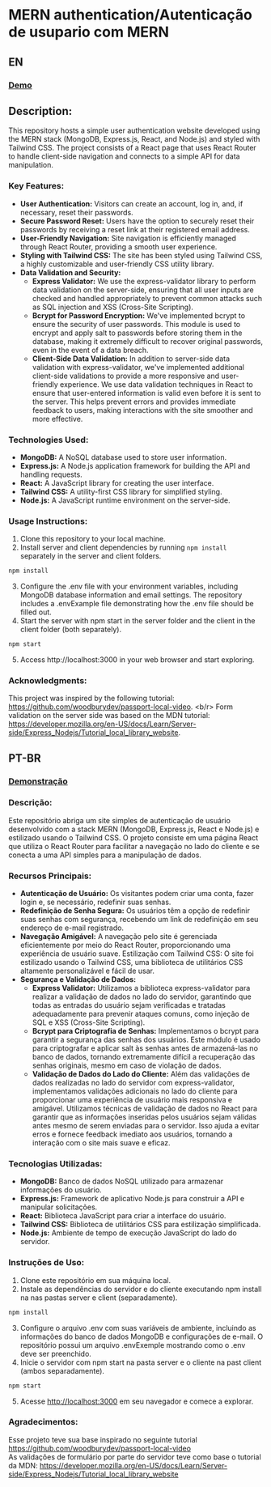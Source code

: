 # MERN authentication/Autenticação de usupario com MERN

## EN
### [Demo](https://mern-auth.igorcaldeira.dev/)
## Description:
This repository hosts a simple user authentication website developed using the MERN stack (MongoDB, Express.js, React, and Node.js) and styled with Tailwind CSS. The project consists of a React page that uses React Router to handle client-side navigation and connects to a simple API for data manipulation.

### Key Features:

* **User Authentication:** Visitors can create an account, log in, and, if necessary, reset their passwords.
* **Secure Password Reset:** Users have the option to securely reset their passwords by receiving a reset link at their registered email address.
* **User-Friendly Navigation:** Site navigation is efficiently managed through React Router, providing a smooth user experience.
* **Styling with Tailwind CSS:** The site has been styled using Tailwind CSS, a highly customizable and user-friendly CSS utility library.
* **Data Validation and Security:**
  * **Express Validator:** We use the express-validator library to perform data validation on the server-side, ensuring that all user inputs are checked and handled appropriately to prevent common attacks such as SQL injection and XSS (Cross-Site Scripting).
  * **Bcrypt for Password Encryption:** We've implemented bcrypt to ensure the security of user passwords. This module is used to encrypt and apply salt to passwords before storing them in the database, making it extremely difficult to recover original passwords, even in the event of a data breach.
  * **Client-Side Data Validation:**
    In addition to server-side data validation with express-validator, we've implemented additional client-side validations to provide a more responsive and user-friendly experience. We use data validation techniques in React to ensure that user-entered information is valid even before it is sent to the server. This helps prevent errors and provides immediate feedback to users, making interactions with the site smoother and more effective.

### Technologies Used:
* **MongoDB:** A NoSQL database used to store user information.
* **Express.js:** A Node.js application framework for building the API and handling requests.
* **React:** A JavaScript library for creating the user interface.
* **Tailwind CSS:** A utility-first CSS library for simplified styling.
* **Node.js:** A JavaScript runtime environment on the server-side.

### Usage Instructions:

1. Clone this repository to your local machine.
2. Install server and client dependencies by running `npm install` separately in the server and client folders.
```sh
npm install
```
3. Configure the .env file with your environment variables, including MongoDB database information and email settings. The repository includes a .envExample file demonstrating how the .env file should be filled out.
4. Start the server with npm start in the server folder and the client in the client folder (both separately).
```sh
npm start
```
5. Access http://localhost:3000 in your web browser and start exploring.
### Acknowledgments:
This project was inspired by the following tutorial: https://github.com/woodburydev/passport-local-video. <b/r>
Form validation on the server side was based on the MDN tutorial: https://developer.mozilla.org/en-US/docs/Learn/Server-side/Express_Nodejs/Tutorial_local_library_website.
## PT-BR
### [Demonstração](https://mern-auth.igorcaldeira.dev/)
### Descrição:
Este repositório abriga um site simples de autenticação de usuário desenvolvido com a stack MERN (MongoDB, Express.js, React e Node.js) e estilizado usando o Tailwind CSS. O projeto consiste em uma página React que utiliza o React Router para facilitar a navegação no lado do cliente e se conecta a uma API simples para a manipulação de dados.

### Recursos Principais:

* **Autenticação de Usuário:** Os visitantes podem criar uma conta, fazer login e, se necessário, redefinir suas senhas.
* **Redefinição de Senha Segura:** Os usuários têm a opção de redefinir suas senhas com segurança, recebendo um link de redefinição em seu endereço de e-mail registrado.
* **Navegação Amigável:** A navegação pelo site é gerenciada eficientemente por meio do React Router, proporcionando uma experiência de usuário suave.
Estilização com Tailwind CSS: O site foi estilizado usando o Tailwind CSS, uma biblioteca de utilitários CSS altamente personalizável e fácil de usar.
* **Segurança e Validação de Dados:**
  * **Express Validator:** Utilizamos a biblioteca express-validator para realizar a validação de dados no lado do servidor, garantindo que todas as entradas do usuário sejam verificadas e tratadas adequadamente para prevenir ataques comuns, como injeção de SQL e XSS (Cross-Site Scripting).
  * **Bcrypt para Criptografia de Senhas:** Implementamos o bcrypt para garantir a segurança das senhas dos usuários. Este módulo é usado para criptografar e aplicar salt às senhas antes de armazená-las no banco de dados, tornando extremamente difícil a recuperação das senhas originais, mesmo em caso de violação de dados.
  * **Validação de Dados do Lado do Cliente:**
Além das validações de dados realizadas no lado do servidor com express-validator, implementamos validações adicionais no lado do cliente para proporcionar uma experiência de usuário mais responsiva e amigável. Utilizamos técnicas de validação de dados no React para garantir que as informações inseridas pelos usuários sejam válidas antes mesmo de serem enviadas para o servidor. Isso ajuda a evitar erros e fornece feedback imediato aos usuários, tornando a interação com o site mais suave e eficaz.
### Tecnologias Utilizadas:
* **MongoDB:** Banco de dados NoSQL utilizado para armazenar informações do usuário.
* **Express.js:** Framework de aplicativo Node.js para construir a API e manipular solicitações.
* **React:** Biblioteca JavaScript para criar a interface do usuário.
* **Tailwind CSS:** Biblioteca de utilitários CSS para estilização simplificada.
* **Node.js:** Ambiente de tempo de execução JavaScript do lado do servidor.

### Instruções de Uso:

1. Clone este repositório em sua máquina local.
2. Instale as dependências do servidor e do cliente executando npm install na nas pastas server e client (separadamente).
```sh
npm install
```
3. Configure o arquivo .env com suas variáveis de ambiente, incluindo as informações do banco de dados MongoDB e configurações de e-mail. O repositório possui um arquivo .envExemple mostrando como o .env deve ser preenchido.
4. Inicie o servidor com npm start na pasta server e o cliente na past client (ambos separadamente).
```sh
npm start
```
5. Acesse [http://localhost:3000](http://localhost:3000) em seu navegador e comece a explorar.

### Agradecimentos:
Esse projeto teve sua base inspirado no seguinte tutorial https://github.com/woodburydev/passport-local-video </br>
As validações de formulário por parte do servidor teve como base o tutorial da MDN: https://developer.mozilla.org/en-US/docs/Learn/Server-side/Express_Nodejs/Tutorial_local_library_website
